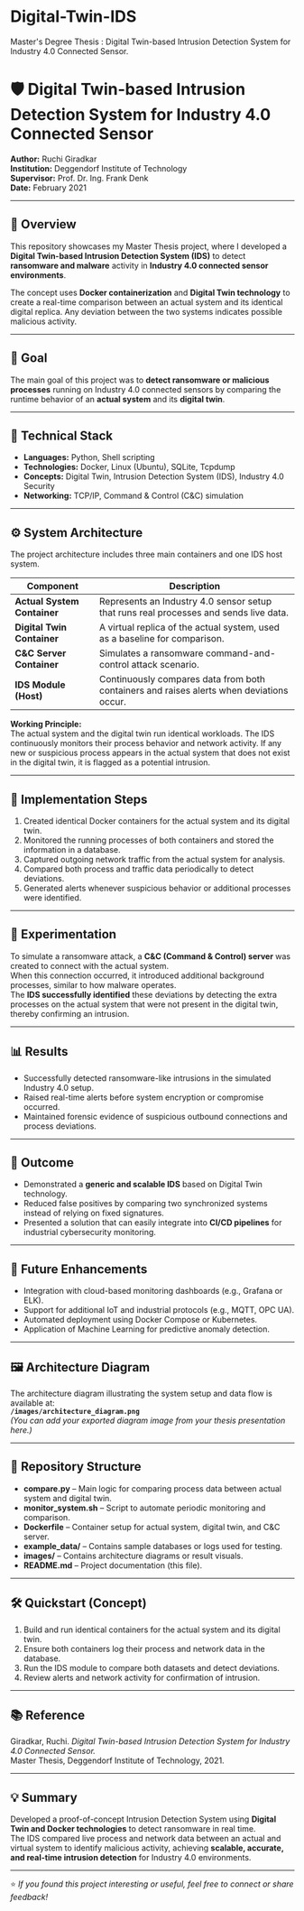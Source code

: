 # Digital-Twin-IDS
Master's Degree Thesis : Digital Twin-based Intrusion Detection System for Industry 4.0 Connected Sensor.

# 🛡️ Digital Twin-based Intrusion Detection System for Industry 4.0 Connected Sensor

**Author:** Ruchi Giradkar  
**Institution:** Deggendorf Institute of Technology  
**Supervisor:** Prof. Dr. Ing. Frank Denk  
**Date:** February 2021  

---

## 📘 Overview
This repository showcases my Master Thesis project, where I developed a **Digital Twin-based Intrusion Detection System (IDS)** to detect **ransomware and malware** activity in **Industry 4.0 connected sensor environments**.

The concept uses **Docker containerization** and **Digital Twin technology** to create a real-time comparison between an actual system and its identical digital replica. Any deviation between the two systems indicates possible malicious activity.

---

## 🎯 Goal
The main goal of this project was to **detect ransomware or malicious processes** running on Industry 4.0 connected sensors by comparing the runtime behavior of an **actual system** and its **digital twin**.

---

## 🧩 Technical Stack
- **Languages:** Python, Shell scripting  
- **Technologies:** Docker, Linux (Ubuntu), SQLite, Tcpdump  
- **Concepts:** Digital Twin, Intrusion Detection System (IDS), Industry 4.0 Security  
- **Networking:** TCP/IP, Command & Control (C&C) simulation  

---

## ⚙️ System Architecture
The project architecture includes three main containers and one IDS host system.

| Component | Description |
|------------|-------------|
| **Actual System Container** | Represents an Industry 4.0 sensor setup that runs real processes and sends live data. |
| **Digital Twin Container** | A virtual replica of the actual system, used as a baseline for comparison. |
| **C&C Server Container** | Simulates a ransomware command-and-control attack scenario. |
| **IDS Module (Host)** | Continuously compares data from both containers and raises alerts when deviations occur. |

**Working Principle:**  
The actual system and the digital twin run identical workloads. The IDS continuously monitors their process behavior and network activity. If any new or suspicious process appears in the actual system that does not exist in the digital twin, it is flagged as a potential intrusion.

---

## 🧠 Implementation Steps
1. Created identical Docker containers for the actual system and its digital twin.  
2. Monitored the running processes of both containers and stored the information in a database.  
3. Captured outgoing network traffic from the actual system for analysis.  
4. Compared both process and traffic data periodically to detect deviations.  
5. Generated alerts whenever suspicious behavior or additional processes were identified.  

---

## 🧪 Experimentation
To simulate a ransomware attack, a **C&C (Command & Control) server** was created to connect with the actual system.  
When this connection occurred, it introduced additional background processes, similar to how malware operates.  
The **IDS successfully identified** these deviations by detecting the extra processes on the actual system that were not present in the digital twin, thereby confirming an intrusion.

---

## 📊 Results
- Successfully detected ransomware-like intrusions in the simulated Industry 4.0 setup.  
- Raised real-time alerts before system encryption or compromise occurred.  
- Maintained forensic evidence of suspicious outbound connections and process deviations.  

---

## 🚀 Outcome
- Demonstrated a **generic and scalable IDS** based on Digital Twin technology.  
- Reduced false positives by comparing two synchronized systems instead of relying on fixed signatures.  
- Presented a solution that can easily integrate into **CI/CD pipelines** for industrial cybersecurity monitoring.  

---

## 🔭 Future Enhancements
- Integration with cloud-based monitoring dashboards (e.g., Grafana or ELK).  
- Support for additional IoT and industrial protocols (e.g., MQTT, OPC UA).  
- Automated deployment using Docker Compose or Kubernetes.  
- Application of Machine Learning for predictive anomaly detection.  

---

## 🖼️ Architecture Diagram
The architecture diagram illustrating the system setup and data flow is available at:  
**`/images/architecture_diagram.png`**  
*(You can add your exported diagram image from your thesis presentation here.)*

---

## 📁 Repository Structure
- **compare.py** – Main logic for comparing process data between actual system and digital twin.  
- **monitor_system.sh** – Script to automate periodic monitoring and comparison.  
- **Dockerfile** – Container setup for actual system, digital twin, and C&C server.  
- **example_data/** – Contains sample databases or logs used for testing.  
- **images/** – Contains architecture diagrams or result visuals.  
- **README.md** – Project documentation (this file).  

---

## 🛠️ Quickstart (Concept)
1. Build and run identical containers for the actual system and its digital twin.  
2. Ensure both containers log their process and network data in the database.  
3. Run the IDS module to compare both datasets and detect deviations.  
4. Review alerts and network activity for confirmation of intrusion.  

---

## 📚 Reference
Giradkar, Ruchi. *Digital Twin-based Intrusion Detection System for Industry 4.0 Connected Sensor.*  
Master Thesis, Deggendorf Institute of Technology, 2021.  

---

## 💡 Summary
Developed a proof-of-concept Intrusion Detection System using **Digital Twin and Docker technologies** to detect ransomware in real time.  
The IDS compared live process and network data between an actual and virtual system to identify malicious activity, achieving **scalable, accurate, and real-time intrusion detection** for Industry 4.0 environments.

---

⭐ *If you found this project interesting or useful, feel free to connect or share feedback!*
